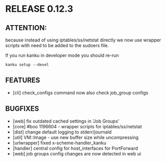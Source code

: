 # RELEASE 0.12.3


## ATTENTION:

because instead of using iptables/ss/netstat directly we now use
wrapper scripts with need to be added to the sudoers file.

If you run kanku in developer mode you should re-run

```kanku setup --devel```

## FEATURES

* [cli] check_configs command now also check job_group configs


## BUGFIXES

* [web] fix outdated cached settings in 'Job Groups'
* [core] #boo 1196604 - wrapper scripts for iptables/ss/netstat
* [dist] change default logging to stderr/journald
* [util] VM::Image - use new buffer size while uncompressing
* [urlwrapper] fixed x-scheme-handler_kanku
* [handler] central config for host_interfaces for PortForward
* [web] job groups config changes are now detected in web ui



